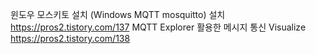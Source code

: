윈도우 모스키토 설치 (Windows MQTT mosquitto) 설치
https://pros2.tistory.com/137
MQTT Explorer 활용한 메시지 통신 Visualize
https://pros2.tistory.com/138